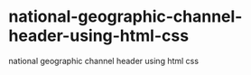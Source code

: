 # national-geographic-channel-header-using-html-css
national geographic channel header using html css
